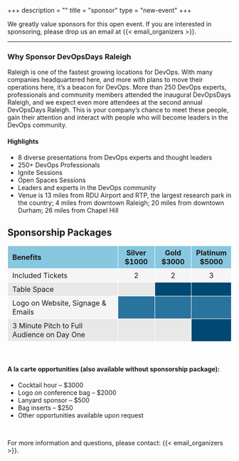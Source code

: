 +++
description = ""
title = "sponsor"
type = "new-event"
+++
<style>
	th 											{ font-weight:bold; }
	th:first-of-type 							{ width: 50%; text-align: left; }
	th 											{ width: 16.5%; text-align: center; background: #88c7e0; padding: 5px 10px; border: 1px solid #fff; }
	table tr td.sponsor-cell-shaded 			{ color: #29749e; background: #29749e; }
	td 											{ text-align: center; padding: 5px 10px; border: 1px solid #fff; }
	td:first-of-type 							{ text-align: left; }
	tr:nth-child(odd) td 						{ background: #e8e8e8; }
	tr:nth-child(odd) td.sponsor-cell-shaded	{ color: #004973; background: #004973; }
	tr:nth-child(even) td 						{ background: #f5f5f5; }
	table 										{ width: 100%;}
</style>
We greatly value sponsors for this open event.  If you are interested in sponsoring, please drop us an email at {{< email_organizers >}}.

<hr>

<h3>Why Sponsor DevOpsDays Raleigh</h3>

Raleigh is one of the fastest growing locations for DevOps. With many companies headquartered here, and more with plans to move their operations here, it’s a beacon for DevOps. More than 250 DevOps experts, professionals and community members attended the inaugural DevOpsDays Raleigh, and we expect even more attendees at the second annual DevOpsDays Raleigh. This is your company’s chance to meet these people, gain their attention and interact with people who will become leaders in the DevOps community. 

<h4>Highlights</h4>

* 8 diverse presentations from DevOps experts and thought leaders
* 250+ DevOps Professionals
* Ignite Sessions
* Open Spaces Sessions
* Leaders and experts in the DevOps community
* Venue is 13 miles from RDU Airport and RTP, the largest research park in the country;  4 miles from downtown Raleigh;  20 miles from downtown Durham; 26 miles from Chapel Hill 


<h2>Sponsorship Packages</h2>
<table>
	<tr>
		<th>Benefits</th>
		<th>Silver<br />$1000</th>
		<th>Gold<br />$3000</th>
		<th>Platinum<br />$5000</th>
	</tr>
	<tr>
		<td>Included Tickets</td>
		<td>2</td>
		<td>2</td>
		<td>3</td>
	</tr>
	<tr>
		<td>Table Space</td>
		<td></td>
		<td class="sponsor-cell-shaded">X</td>
		<td class="sponsor-cell-shaded">X</td>
	</tr>
	<tr>
		<td>Logo on Website, Signage & Emails</td>
		<td class="sponsor-cell-shaded">X</td>
		<td class="sponsor-cell-shaded">X</td>
		<td class="sponsor-cell-shaded">X</td>
	</tr>
	<tr>
		<td>3 Minute Pitch to Full Audience on Day One</td>
		<td></td>
		<td></td>
		<td class="sponsor-cell-shaded">X</td>
	</tr>
</table>

<br>

<h4>A la carte opportunities (also available without sponsorship package):</h4>

* Cocktail hour &ndash; $3000
* Logo on conference bag &ndash; $2000
* Lanyard sponsor &ndash; $500
* Bag inserts &ndash; $250
* Other opportunities available upon request

<br>

For more information and questions, please contact: {{< email_organizers >}}.